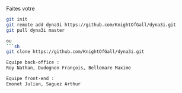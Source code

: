 Faites votre 
```sh
git init
git remote add dyna3i https://github.com/KnightOfGall/dyna3i.git
git pull dyna3i master

ou 
```sh
git clone https://github.com/KnightOfGall/dyna3i.git 

Equipe back-office :
Roy Nathan, Dudognon François, Bellemare Maxime

Equipe front-end :
Emonet Julian, Saguez Arthur
